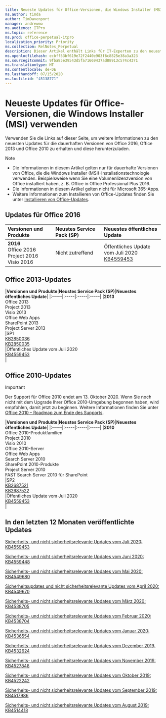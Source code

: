 ```yaml
---
title: Neueste Updates für Office-Versionen, die Windows Installer (MSI) verwenden
ms.author: timda
author: TimDavenport
manager: andrewmo
ms.audience: ITPro
ms.topic: reference
ms.prod: office-perpetual-itpro
localization_priority: Priority
ms.collection: RelNotes_Perpetual
description: Dieser Artikel enthält Links für IT-Experten zu den neuesten Updateinformationen für dauerhafte Versionen von Office 2016, Office 2013 und Office 2010
ms.openlocfilehash: ecbff53bf619e72f2440e903f6c8825e38a3a323
ms.sourcegitcommit: 9fba85e39543d5fa71669437ad88913c574c4371
ms.translationtype: HT
ms.contentlocale: de-DE
ms.lasthandoff: 07/15/2020
ms.locfileid: "45138771"
---
```

# <a name="latest-updates-for-versions-of-office-that-use-windows-installer-msi"></a>Neueste Updates für Office-Versionen, die Windows Installer (MSI) verwenden

Verwenden Sie die Links auf dieser Seite, um weitere Informationen zu den neuesten Updates für die dauerhaften Versionen von Office 2016, Office 2013 und Office 2010 zu erhalten und diese herunterzuladen.
  
 
> [!NOTE]
> - Die Informationen in diesem Artikel gelten nur für dauerhafte Versionen von Office, die die Windows Installer (MSI)-Installationstechnologie verwenden. Beispielsweise wenn Sie eine Volumenlizenzversion von Office installiert haben, z. B. Office in Office Professional Plus 2016.
> - Die Informationen in diesem Artikel gelten nicht für Microsoft 365-Apps.
> - Weitere Informationen zum Installieren von Office-Updates finden Sie unter [Installieren von Office-Updates](https://support.office.com/article/2ab296f3-7f03-43a2-8e50-46de917611c5). 


## <a name="office-2016-updates"></a>Updates für Office 2016

|**Versionen und Produkte**|**Neustes Service Pack (SP)**|**Neuestes öffentliches Update**|
|:-----|:-----|:-----|
|**2016** <br/> Office 2016  <br/> Project 2016  <br/> Visio 2016  <br/> |Nicht zutreffend  <br/> |Öffentliches Update vom Juli 2020  <br/> [KB4559453](https://support.microsoft.com/help/4559453) <br/> |
   
## <a name="office-2013-updates"></a>Office 2013-Updates

|**Versionen und Produkte**|**Neustes Service Pack (SP)**|**Neuestes öffentliches Update**|
|:-----|:-----|:-----|:-----|
|**2013** <br/> Office 2013  <br/> Project 2013  <br/> Visio 2013  <br/> Office Web Apps  <br/> SharePoint 2013  <br/> Project Server 2013  <br/> |SP1 <br/> [KB2850036](https://support.microsoft.com/kb/2850036) <br/>[KB2850035](https://support.microsoft.com/kb/2850035) <br/> |Öffentliches Update vom Juli 2020  <br/> [KB4559453](https://support.microsoft.com/help/4559453) <br/> |
   
## <a name="office-2010-updates"></a>Office 2010-Updates
> [!IMPORTANT]
Der Support für Office 2010 endet am 13. Oktober 2020. Wenn Sie noch nicht mit dem Upgrade Ihrer Office 2010-Umgebung begonnen haben, wird empfohlen, damit jetzt zu beginnen. Weitere Informationen finden Sie unter [Office 2010 – Roadmap zum Ende des Supports](https://docs.microsoft.com/DeployOffice/office-2010-end-support-roadmap).

|**Versionen und Produkte**|**Neustes Service Pack (SP)**|**Neuestes öffentliches Update**|
|:-----|:-----|:-----|:-----|
|**2010** <br/> Office 2010-Produktfamilien  <br/> Project 2010  <br/> Visio 2010  <br/> Office 2010-Server  <br/> Office Web Apps  <br/> Search Server 2010  <br/> SharePoint 2010-Produkte  <br/> Project Server 2010  <br/> FAST Search Server 2010 für SharePoint  <br/> |SP2 <br/>[KB2687521](https://support.microsoft.com/kb/2687521) <br/> [KB2687522](https://support.microsoft.com/kb/2687522) <br/> |Öffentliches Update vom Juli 2020  <br/> [KB4559453](https://support.microsoft.com/help/4559453) <br/>|
   

   
## <a name="updates-released-in-past-12-months"></a>In den letzten 12 Monaten veröffentlichte Updates

[Sicherheits- und nicht sicherheitsrelevante Updates vom Juli 2020: KB4559453](https://support.microsoft.com/help/4559453)

[Sicherheits- und nicht sicherheitsrelevante Updates vom Juni 2020: KB4559448](https://support.microsoft.com/help/4559448)

[Sicherheits- und nicht sicherheitsrelevante Updates vom Mai 2020: KB4549680](https://support.microsoft.com/help/4549680)

[Sicherheitsupdates und nicht sicherheitsrelevante Updates vom April 2020: KB4549670](https://support.microsoft.com/help/4549670)

[Sicherheits- und nicht sicherheitsrelevante Updates vom März 2020: KB4538705](https://support.microsoft.com/help/4538705)

[Sicherheits- und nicht sicherheitsrelevante Updates vom Februar 2020: KB4538704](https://support.microsoft.com/help/4538704)

[Sicherheits- und nicht sicherheitsrelevante Updates vom Januar 2020: KB4536554](https://support.microsoft.com/help/4536554)

[Sicherheits- und nicht sicherheitsrelevante Updates vom Dezember 2019: KB4532624](https://support.microsoft.com/help/4532624)

[Sicherheits- und nicht sicherheitsrelevante Updates vom November 2019: KB4527848](https://support.microsoft.com/help/4527848)

[Sicherheits- und nicht sicherheitsrelevante Updates vom Oktober 2019: KB4522242](https://support.microsoft.com/help/4522242)

[Sicherheits- und nicht sicherheitsrelevante Updates vom September 2019: KB4517986](https://support.microsoft.com/help/4517986 )

[Sicherheits- und nicht sicherheitsrelevante Updates vom August 2019: KB4514418](https://support.microsoft.com/help/4514418)


</br>